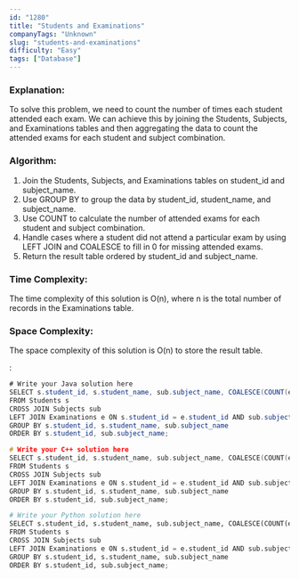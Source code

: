 ```yaml
---
id: "1280"
title: "Students and Examinations"
companyTags: "Unknown"
slug: "students-and-examinations"
difficulty: "Easy"
tags: ["Database"]
---
```


### Explanation:
To solve this problem, we need to count the number of times each student attended each exam. We can achieve this by joining the Students, Subjects, and Examinations tables and then aggregating the data to count the attended exams for each student and subject combination.

### Algorithm:
1. Join the Students, Subjects, and Examinations tables on student_id and subject_name.
2. Use GROUP BY to group the data by student_id, student_name, and subject_name.
3. Use COUNT to calculate the number of attended exams for each student and subject combination.
4. Handle cases where a student did not attend a particular exam by using LEFT JOIN and COALESCE to fill in 0 for missing attended exams.
5. Return the result table ordered by student_id and subject_name.

### Time Complexity:
The time complexity of this solution is O(n), where n is the total number of records in the Examinations table.

### Space Complexity:
The space complexity of this solution is O(n) to store the result table.

:

```java
# Write your Java solution here
SELECT s.student_id, s.student_name, sub.subject_name, COALESCE(COUNT(e.subject_name), 0) AS attended_exams
FROM Students s
CROSS JOIN Subjects sub
LEFT JOIN Examinations e ON s.student_id = e.student_id AND sub.subject_name = e.subject_name
GROUP BY s.student_id, s.student_name, sub.subject_name
ORDER BY s.student_id, sub.subject_name;
```

```cpp
# Write your C++ solution here
SELECT s.student_id, s.student_name, sub.subject_name, COALESCE(COUNT(e.subject_name), 0) AS attended_exams
FROM Students s
CROSS JOIN Subjects sub
LEFT JOIN Examinations e ON s.student_id = e.student_id AND sub.subject_name = e.subject_name
GROUP BY s.student_id, s.student_name, sub.subject_name
ORDER BY s.student_id, sub.subject_name;
```

```python
# Write your Python solution here
SELECT s.student_id, s.student_name, sub.subject_name, COALESCE(COUNT(e.subject_name), 0) AS attended_exams
FROM Students s
CROSS JOIN Subjects sub
LEFT JOIN Examinations e ON s.student_id = e.student_id AND sub.subject_name = e.subject_name
GROUP BY s.student_id, s.student_name, sub.subject_name
ORDER BY s.student_id, sub.subject_name;
```